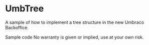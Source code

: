 # UmbTree


A sample of how to implement a tree structure in the new Umbraco Backoffice.

Sample code No warranty is given or implied, use at your own risk.